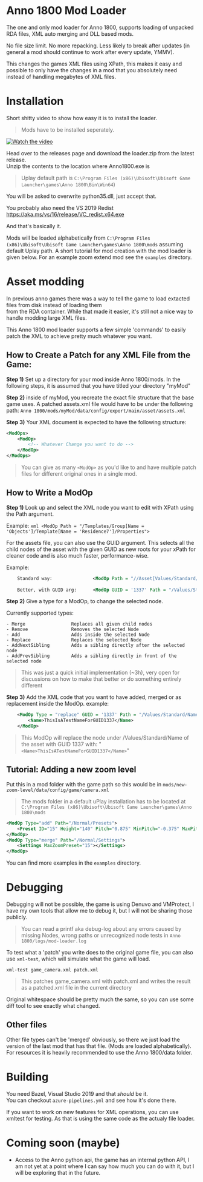 # Anno 1800 Mod Loader

The one and only mod loader for Anno 1800, supports loading of unpacked RDA files, XML auto merging and DLL based mods.

No file size limit. No more repacking. Less likely to break after updates (in general a mod should continue to work after every update, YMMV). 

This changes the games XML files using XPath, this makes it easy and possible to only have the changes in a mod that you absolutely need instead of handling megabytes of XML files.

# Installation

Short shitty video to show how easy it is to install the loader.
> Mods have to be installed seperately.

<a href="https://files.guettler.space/98e3009f-1232-4705-b2a0-5936bd7ba477.mp4" target="_blank" title="Watch the video"><img src="https://files.guettler.space/98e3009f-1232-4705-b2a0-5936bd7ba477.jpeg" alt="Watch the video" /></a>

Head over to the releases page and download the loader.zip from the latest release.  
Unzip the contents to the location where Anno1800.exe is

> Uplay default path is `C:\Program Files (x86)\Ubisoft\Ubisoft Game Launcher\games\Anno 1800\Bin\Win64`)

You will be asked to overwrite python35.dll, just accept that.

You probably also need the VS 2019 Redist https://aka.ms/vs/16/release/VC_redist.x64.exe

And that's basically it.

Mods will be loaded alphabetically from `C:\Program Files (x86)\Ubisoft\Ubisoft Game Launcher\games\Anno 1800\mods` assuming default Uplay path.
A short tutorial for mod creation with the mod loader is given below. For an example zoom extend mod see the `examples` directory. 


# Asset modding

In previous anno games there was a way to tell the game to load extacted files from disk instead of loading them  
from the RDA container. While that made it easier, it's still not a nice way to handle modding large XML files.

This Anno 1800 mod loader supports a few simple 'commands' to easily patch the XML to achieve pretty much whatever you want.  

## How to Create a Patch for any XML File from the Game: 

**Step 1)** Set up a directory for your mod inside Anno 1800/mods. In the following steps, it is assumed that you have titled your directory "myMod"

**Step 2)** inside of myMod, you recreate the exact file structure that the base game uses. A patched assets.xml file would have to be under the following path: `Anno 1800/mods/myMod/data/config/export/main/asset/assets.xml`

**Step 3)** Your XML document is expected to have the following structure: 
```xml
<ModOps>
    <ModOp>
        <!-- Whatever Change you want to do -->
    </ModOp>
</ModOps>
```
> You can give as many ```<ModOp>``` as you'd like to and have multiple patch files for different original ones in a single mod. 

## How to Write a ModOp
    
**Step 1)** Look up and select the XML node you want to edit with XPath using the Path argument. 

Example: 
```xml <ModOp Path = "/Templates/Group[Name = 'Objects']/Template[Name = 'Residence7']/Properties"> ```

For the assets file, you can also use the GUID argument. This selects all the child nodes of the asset with the given GUID as new roots for your xPath for cleaner code and is also much faster, performance-wise. 

Example: 
```xml
    Standard way:               <ModOp Path = "//Asset[Values/Standard/GUID = '1137']/Values/Standard/Name">
    
    Better, with GUID arg:      <ModOp GUID = '1337' Path = "/Values/Standard/Name"> 
```
**Step 2)** Give a type for a ModOp, to change the selected node. 

Currently supported types: 
```
- Merge                 Replaces all given child nodes
- Remove                Removes the selected Node
- Add                   Adds inside the selected Node
- Replace               Replaces the selected Node
- AddNextSibling        Adds a sibling directly after the selected node   
- AddPrevSibling        Adds a sibling directly in front of the selected node
```
> This was just a quick initial implementation (~3h), very open for discussions on how to make that better or do something entirely different

**Step 3)** Add the XML code that you want to have added, merged or as replacement inside the ModOp. 
example: 
```xml
    <ModOp Type = "replace" GUID = '1337' Path = "/Values/Standard/Name">
        <Name>ThisIsATestNameForGUID1337</Name>
    </ModOp>
```
> This ModOp will replace the node under /Values/Standard/Name of the asset with GUID 1337 with:  "```<Name>ThisIsATestNameForGUID1337</Name>```"

## Tutorial: Adding a new zoom level

Put this in a mod folder with the game path
so this would be in `mods/new-zoom-level/data/config/game/camera.xml`

> The mods folder in a default uPlay installation has to be located at `C:\Program Files (x86)\Ubisoft\Ubisoft Game Launcher\games\Anno 1800\mods`

```xml
<ModOp Type="add" Path="/Normal/Presets">
    <Preset ID="15" Height="140" Pitch="0.875" MinPitch="-0.375" MaxPitch="1.40" Fov="0.56" />
</ModOp>
<ModOp Type="merge" Path="/Normal/Settings">
    <Settings MaxZoomPreset="15"></Settings>
</ModOp>
```

You can find more examples in the `examples` directory.  


# Debugging

Debugging will not be possible, the game is using Denuvo and VMProtect, I have my own tools that allow me to debug it, but I will not be sharing those publicly. 

> You can read a printf aka debug-log about any errors caused by missing Nodes, wrong paths or unrecognized node tests in ```Anno 1800/logs/mod-loader.log``` 

To test what a 'patch' you write does to the original game file, you can also use `xml-test`, which will simulate what the game will load.

```
xml-test game_camera.xml patch.xml
```

> This patches game_camera.xml with patch.xml and writes the result as a patched.xml file in the current directory

Original whitespace should be pretty much the same, so you can use some diff tool to see exactly what changed.



## Other files

Other file types can't be 'merged' obviously, so there we just load the version of the last mod that has that file. (Mods are loaded alphabetically).
For resources it is heavily recommended to use the Anno 1800/data folder.  

# Building

You need Bazel, Visual Studio 2019 and that _should_ be it.  
You can checkout `azure-pipelines.yml` and see how it's done there.

If you want to work on new features for XML operations, you can use xmltest for testing. As that is using the same code as the actualy file loader.

# Coming soon (maybe)

- Access to the Anno python api, the game has an internal python API, I am not yet at a point where I can say how much you can do with it, but I will be exploring that in the future.
